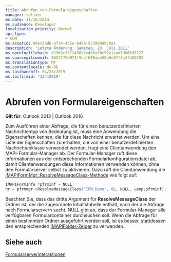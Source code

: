 ```yaml
---
title: Abrufen von Formulareigenschaften
manager: soliver
ms.date: 11/16/2014
ms.audience: Developer
localization_priority: Normal
api_type:
- COM
ms.assetid: 9dec5ad6-af34-4c5e-848b-5c3909d0c0a1
description: 'Letzte Änderung: Samstag, 23. Juli 2011'
ms.openlocfilehash: 023d2cf312438b1e4b6a90c57e1ead7d606d7727
ms.sourcegitcommit: 8657170d071f9bcf680aba50b9c07f2a4fb82283
ms.translationtype: MT
ms.contentlocale: de-DE
ms.lasthandoff: 04/28/2019
ms.locfileid: "33412919"
---
```

# <a name="retrieving-form-properties"></a>Abrufen von Formulareigenschaften

  
  
**Gilt für**: Outlook 2013 | Outlook 2016 
  
Zum Ausführen einer Abfrage, die für einen benutzerdefinierten Nachrichtentyp von Bedeutung ist, muss eine Anwendung die Eigenschaften kennen, die für diese Nachricht erwartet werden. Um eine Liste der Eigenschaften zu erhalten, die von einer benutzerdefinierten Nachrichtenklasse verwendet werden, fragt eine Clientanwendung den MAPI-Formular-Manager ab. Der Formular-Manager ruft diese Informationen aus der entsprechenden Formularkonfigurationsdatei ab, damit Clientanwendungen diese Informationen verwenden können, ohne den Formularserver selbst zu aktivieren. Dazu ruft die Clientanwendung die [IMAPIFormMgr::ResolveMessageClass-Methode](imapiformmgr-resolvemessageclass.md) wie folgt auf: 
  
```cpp
IMAPIFormInfo *pfrminf = NULL;
hr = pfrmmgr->ResolveMessageClass("IPM.Demo", 0L, NULL, &amp;pfrminf);

```

Beachten Sie, dass das dritte Argument für **ResolveMessageClass** der Ordner ist, der die zugeordnete Inhaltstabelle enthält, nach der die Abfrage nach Formularservern sucht. NULL gibt an, dass der Formular-Manager alle verfügbaren Formularcontainer durchsuchen soll. Wenn die Abfrage für einen bestimmten Ordner ausgeführt werden soll, ist es besser, stattdessen den entsprechenden [IMAPIFolder-Zeiger](imapifolderimapicontainer.md) zu verwenden. 
  
## <a name="see-also"></a>Siehe auch



[Formularserverinteraktionen](form-server-interactions.md)

